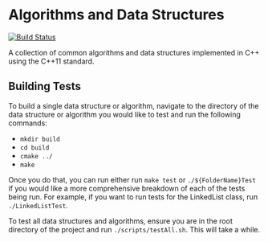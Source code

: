 # Algorithms and Data Structures

[![Build Status](https://travis-ci.org/bphun/CppDataStructuresAndAlgorithms.svg?branch=master)](https://travis-ci.org/bphun/CppDataStructuresAndAlgorithms)

A collection of common algorithms and data structures implemented in C++ using the C++11 standard.

## Building Tests
To build a single data structure or algorithm, navigate to the directory of the data structure or algorithm you would like to test and run the following commands:
* `mkdir build`
* `cd build`
* `cmake ../`
* `make`

Once you do that, you can run either run `make test` or `./${FolderName}Test` if you would like a more comprehensive breakdown of each of the tests being run. For example, if you want to run tests for the LinkedList class, run `./LinkedListTest`.

To test all data structures and algorithms, ensure you are in the root directory of the project and run `./scripts/testAll.sh`. This will take a while.
